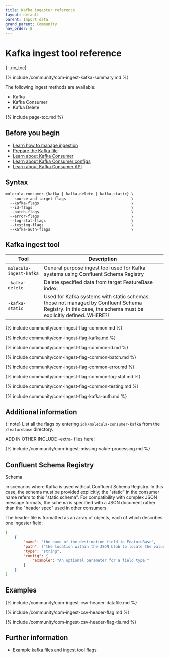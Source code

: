 ```yaml
---
title: Kafka ingester reference
layout: default
parent: Import data
grand_parent: Community
nav_order: 8
---
```


# Kafka ingest tool reference
{: .no_toc}

{% include /community/com-ingest-kafka-summary.md %}

The following ingest methods are available:
* Kafka
* Kafka Consumer
* Kafka Delete

{% include page-toc.md %}

## Before you begin

* [Learn how to manage ingestion](/docs/community/com-ingest/com-ingest-manage)
* [Prepare the Kafka file](/docs/community/com-ingest/com-datafile-ref-kafka)
* [Learn about Kafka Consumer](https://kafka.apache.org/22/javadoc/org/apache/kafka/clients/consumer/KafkaConsumer.html)
* [Learn about Kafka Consumer configs](https://kafka.apache.org/documentation/#consumerconfigs)
* [Learn about Kafka Consumer API](https://kafka.apache.org/documentation/#consumerapi)

## Syntax

```
molecula-consumer-{kafka | kafka-delete | kafka-static} \
  --source-and-target-flags                             \
  --kafka-flags                                         \
  --id-flags                                            \
  --batch-flags                                         \
  --error-flags                                         \
  --log-stat-flags                                      \
  --testing-flags                                       \
  --kafka-auth-flags                                    \
```

## Kafka ingest tool



| Tool | Description |
|---|---|
| `molecula-ingest-kafka` | General purpose ingest tool used for Kafka systems using Confluent Schema Registry |
| `-kafka-delete`| Delete specified data from target FeatureBase index. |
| `-kafka-static` | Used for Kafka systems with static schemas, those not managed by Confluent Schema Registry. In this case, the schema must be explicitly defined. WHERE?!|

{% include community/com-ingest-flag-common.md %}

{% include community/com-ingest-flag-kafka.md %}

{% include community/com-ingest-flag-common-id.md %}

{% include community/com-ingest-flag-common-batch.md %}

{% include community/com-ingest-flag-common-error.md %}

{% include community/com-ingest-flag-common-log-stat.md %}

{% include community/com-ingest-flag-common-testing.md %}

{% include community/com-ingest-flag-kafka-auth.md %}

## Additional information

{: note}
List all the flags by entering `idk/molecula-consumer-kafka` from the `/featurebase` directory.

ADD IN OTHER INCLUDE -extra- files here!

{% include /community/com-ingest-missing-value-processing.md %}

## Confluent Schema Registry

Schema

in scenarios where Kafka is used without Confluent Schema Registry. In this case, the schema must be provided explicitly; the "static" in the consumer name refers to this "static schema". For compatibility with complex JSON message formats, the schema is specified with a JSON document rather than the "header spec" used in other consumers.




The header file is formatted as an array of objects, each of which describes one ingester field:

```json
[
	{
		"name": "the name of the destination field in FeatureBase",
		"path": ["the location within the JSON blob to locate the value of this field"],
		"type": "string",
		"config": {
			"example": "An optional parameter for a field type."
		}
	}
]
```


## Examples

{% include /community/com-ingest-csv-header-datafile.md %}

{% include /community/com-ingest-csv-header-flag.md %}

{% include /community/com-ingest-csv-header-flag-tls.md %}

## Further information

* [Example kafka files and ingest tool flags](/docs/community/com-ingest/com-ingest-example-kafka)

